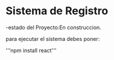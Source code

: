 <h1> Sistema de Registro </h1>

-estado del Proyecto:En construccion.

para ejecutar el sistema debes poner:

'''npm install react'''
